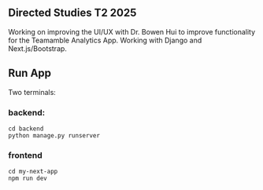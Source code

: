 ## Directed Studies T2 2025 
Working on improving the UI/UX with Dr. Bowen Hui to improve functionality for the Teamamble Analytics App. Working with Django and Next.js/Bootstrap. 

## Run App
Two terminals:
### backend: 
```
cd backend 
python manage.py runserver
```
### frontend 
```
cd my-next-app
npm run dev 
```
